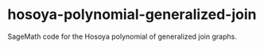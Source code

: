 # hosoya-polynomial-generalized-join
SageMath code for the Hosoya polynomial of generalized join graphs.
